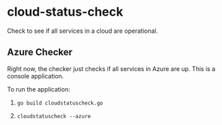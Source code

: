 # cloud-status-check
Check to see if all services in a cloud are operational.

## Azure Checker
Right now, the checker just checks if all services in Azure are up. This is a console application.

To run the application:
1. `go build cloudstatuscheck.go`

2. `cloudstatuscheck --azure`